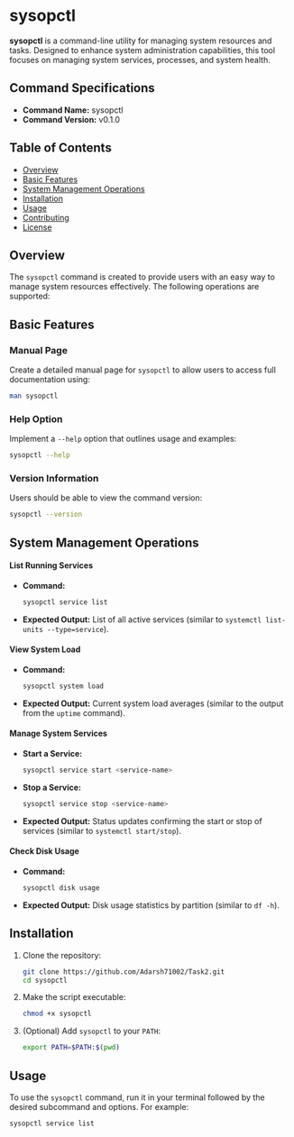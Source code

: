 

# sysopctl

**sysopctl** is a command-line utility for managing system resources and tasks. Designed to enhance system administration capabilities, this tool focuses on managing system services, processes, and system health.

## Command Specifications
- **Command Name:** sysopctl
- **Command Version:** v0.1.0

## Table of Contents
- [Overview](#overview)
- [Basic Features](#basic-features)
- [System Management Operations](#system-management-operations)
- [Installation](#installation)
- [Usage](#usage)
- [Contributing](#contributing)
- [License](#license)

## Overview
The `sysopctl` command is created to provide users with an easy way to manage system resources effectively. The following operations are supported:

## Basic Features

### Manual Page
Create a detailed manual page for `sysopctl` to allow users to access full documentation using:
```bash
man sysopctl
```

### Help Option
Implement a `--help` option that outlines usage and examples:
```bash
sysopctl --help
```

### Version Information
Users should be able to view the command version:
```bash
sysopctl --version
```

## System Management Operations

#### List Running Services
- **Command:** 
  ```bash
  sysopctl service list
  ```
- **Expected Output:** 
  List of all active services (similar to `systemctl list-units --type=service`).

#### View System Load
- **Command:**
  ```bash
  sysopctl system load
  ```
- **Expected Output:**
  Current system load averages (similar to the output from the `uptime` command).

#### Manage System Services
- **Start a Service:**
  ```bash
  sysopctl service start <service-name>
  ```
- **Stop a Service:**
  ```bash
  sysopctl service stop <service-name>
  ```
- **Expected Output:**
  Status updates confirming the start or stop of services (similar to `systemctl start/stop`).

#### Check Disk Usage
- **Command:**
  ```bash
  sysopctl disk usage
  ```
- **Expected Output:**
  Disk usage statistics by partition (similar to `df -h`).

## Installation
1. Clone the repository:
   ```bash
   git clone https://github.com/Adarsh71002/Task2.git
   cd sysopctl
   ```

2. Make the script executable:
   ```bash
   chmod +x sysopctl
   ```

3. (Optional) Add `sysopctl` to your `PATH`:
   ```bash
   export PATH=$PATH:$(pwd)
   ```

## Usage
To use the `sysopctl` command, run it in your terminal followed by the desired subcommand and options. For example:
```bash
sysopctl service list


